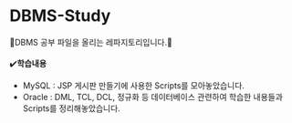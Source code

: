 # DBMS-Study
🌵DBMS 공부 파일을 올리는 레파지토리입니다.🌵<br>
<br>
✔️<b>학습내용</b><br>
- MySQL : JSP 게시판 만들기에 사용한 Scripts를 모아놓았습니다. <br>
- Oracle : DML, TCL, DCL, 정규화 등 데이터베이스 관련하여 학습한 내용들과 Scripts를 정리해놓았습니다. <br>
